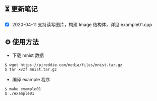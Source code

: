 ⏳ 更新笔记
--------------------

- [x] 2020-04-11 支持读写图片，构建 Image 结构体，详见 example01.cpp

⚙️ 使用方法
--------------------

- 下载 mnist 数据
```bashrc
$ wget https://pjreddie.com/media/files/mnist.tar.gz
$ tar xvzf mnist.tar.gz
```
- 编译 example 程序
```bashrc
$ make example01
$ ./example01
```
